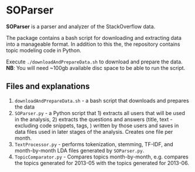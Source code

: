 # SOParser


**SOParser** is a parser and analyzer of the StackOverflow data.

The package contains a bash script for downloading and extracting data into a manageable format. 
In addition to this the, the repository contains topic modeling code in Python.

Execute ```./downloadAndPrepareData.sh``` to download and prepare the data. **NB**: You will need ~100gb available disc 
space to be able to run the script.  


## Files and explanations
1. ```downloadAndPrepareData.sh``` - a bash script that downloads and prepares the data
1. ```SOParser.py``` - a Python script that 1) extracts all users that will be used in the analysis, 2) extracts the 
questions and answers (title, text - excluding code snippets, tags, ) written by those users and saves in data files 
used in later stages of the analysis. Creates one file per month.
1. ```TextProcessor.py``` - performs tokenization, stemming, TF-IDF, and month-by-month LDA files generated by ```SOParser.py```.
1. ```TopicComparator.py``` - Compares topics month-by-month, e.g. compares the topics generated for 2013-05 with the topics generated for 2013-06.